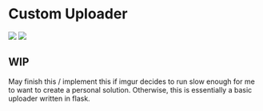 # Custom Uploader

[![](https://img.shields.io/badge/language-python%203-brightgreen.svg)](https://github.com/blhowell/python_scripts)
[![](https://img.shields.io/badge/license-MIT%20-blue.svg)](https://github.com/blhowell/python_scripts)

## WIP
May finish this / implement this if imgur decides to run slow enough for me to want to create a personal solution.
Otherwise, this is essentially a basic uploader written in flask.
